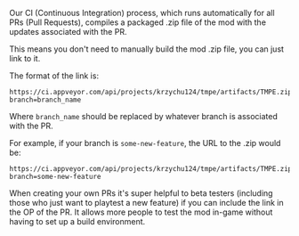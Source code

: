 Our CI (Continuous Integration) process, which runs automatically for all PRs (Pull Requests), compiles a packaged .zip file of the mod with the updates associated with the PR.

This means you don't need to manually build the mod .zip file, you can just link to it.

The format of the link is:

```
https://ci.appveyor.com/api/projects/krzychu124/tmpe/artifacts/TMPE.zip?branch=branch_name
```

Where `branch_name` should be replaced by whatever branch is associated with the PR.

For example, if your branch is `some-new-feature`, the URL to the .zip would be:

```
https://ci.appveyor.com/api/projects/krzychu124/tmpe/artifacts/TMPE.zip?branch=some-new-feature
```

When creating your own PRs it's super helpful to beta testers (including those who just want to playtest a new feature) if you can include the link in the OP of the PR. It allows more people to test the mod in-game without having to set up a build environment.